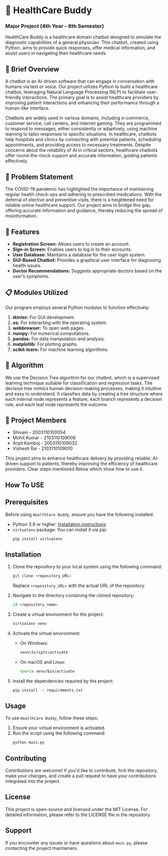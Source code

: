 # 🤖 HealthCare Buddy
### Major Project (4th Year - 8th Semester)

HealthCare Buddy is a healthcare domain chatbot designed to simulate the diagnostic capabilities of a general physician. This chatbot, created using Python, aims to provide quick responses, offer medical information, and assist users in navigating their healthcare needs.

## 📜 Brief Overview

A chatbot is an AI-driven software that can engage in conversation with humans via text or voice. Our project utilizes Python to build a healthcare chatbot, leveraging Natural Language Processing (NLP) to facilitate user-friendly interactions. The primary goal is to assist healthcare providers by improving patient interactions and enhancing their performance through a human-like interface.

Chatbots are widely used in various domains, including e-commerce, customer service, call centers, and internet gaming. They are programmed to respond to messages, either consistently or adaptively, using machine learning to tailor responses to specific situations. In healthcare, chatbots help hospitals and clinics by connecting with potential patients, scheduling appointments, and providing access to necessary treatments. Despite concerns about the reliability of AI in critical sectors, healthcare chatbots offer round-the-clock support and accurate information, guiding patients effectively.

## 📝 Problem Statement

The COVID-19 pandemic has highlighted the importance of maintaining regular health check-ups and adhering to prescribed medications. With the deferral of elective and preventive visits, there is a heightened need for reliable online healthcare support. Our project aims to bridge this gap, offering accurate information and guidance, thereby reducing the spread of misinformation.

## 📇 Features

- **Registration Screen:** Allows users to create an account.
- **Sign-in Screen:** Enables users to log in to their accounts.
- **User Database:** Maintains a database for the user login system.
- **GUI-Based Chatbot:** Provides a graphical user interface for diagnosing health issues.
- **Doctor Recommendations:** Suggests appropriate doctors based on the user’s symptoms.

## 📋 Modules Utilized

Our program employs several Python modules to function effectively:

1. **tkinter:** For GUI development.
2. **os:** For interacting with the operating system.
3. **webbrowser:** To open web pages.
4. **numpy:** For numerical computations.
5. **pandas:** For data manipulation and analysis.
6. **matplotlib:** For plotting graphs.
7. **scikit-learn:** For machine learning algorithms.

## 📜 Algorithm

We use the Decision Tree algorithm for our chatbot, which is a supervised learning technique suitable for classification and regression tasks. The decision tree mimics human decision-making processes, making it intuitive and easy to understand. It classifies data by creating a tree structure where each internal node represents a feature, each branch represents a decision rule, and each leaf node represents the outcome.

## 👥 Project Members

- Shivani - 2003110100054
- Mohit Kumar - 2103110109006
- Arpit Kamboj - 2003110109032
- Vishesh Rai - 2103110109010

This project aims to enhance healthcare delivery by providing reliable, AI-driven support to patients, thereby improving the efficiency of healthcare providers.
Clear steps mentioned Below which show how to use it.

## How To USE 

## Prerequisites
Before using `HealthCare Buddy`, ensure you have the following installed:

- Python 3.9 or higher: [Installation instructions](https://www.python.org/downloads/)
- `virtualenv` package: You can install it via pip:
  ```bash
  pip install virtualenv
  ```

## Installation
1. Clone the repository to your local system using the following command:
   ```bash
   git clone <repository_URL>
   ```
   Replace `<repository_URL>` with the actual URL of the repository.

2. Navigate to the directory containing the cloned repository:
   ```bash
   cd <repository_name>
   ```

3. Create a virtual environment for the project:
   ```bash
   virtualenv venv
   ```

4. Activate the virtual environment:
   - On Windows:
     ```bash
     venv\Scripts\activate
     ```
   - On macOS and Linux:
     ```bash
     source venv/bin/activate
     ```

5. Install the dependencies required by the project:
   ```bash
   pip install -r requirements.txt
   ```

## Usage
To use `HealthCare Buddy`, follow these steps:

1. Ensure your virtual environment is activated.
2. Run the script using the following command:
   ```bash
   python main.py 

## Contributing
Contributions are welcome! If you'd like to contribute, fork the repository, make your changes, and create a pull request to have your contributions integrated into the project.

## License
This project is open-source and licensed under the MIT License. For detailed information, please refer to the LICENSE file in the repository.

## Support
If you encounter any issues or have questions about `main.py`, please contacting the project maintainers.
